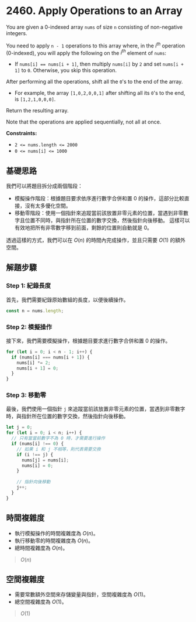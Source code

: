 # 2460. Apply Operations to an Array

You are given a 0-indexed array `nums` of size `n` consisting of non-negative integers.

You need to apply `n - 1` operations to this array where, in the $i^{th}$ operation (0-indexed), you will apply the following on the $i^{th}$ element of `nums`:

- If `nums[i] == nums[i + 1]`, then multiply `nums[i]` by `2` and 
  set `nums[i + 1]` to `0`. Otherwise, you skip this operation.

After performing all the operations, shift all the `0`'s to the end of the array.

- For example, the array `[1,0,2,0,0,1]` after shifting all its `0`'s to the end, is `[1,2,1,0,0,0]`.

Return the resulting array.

Note that the operations are applied sequentially, not all at once.

**Constraints:**

- `2 <= nums.length <= 2000`
- `0 <= nums[i] <= 1000`

## 基礎思路

我們可以將題目拆分成兩個階段：

- 模擬操作階段：根據題目要求依序進行數字合併和置 0 的操作，這部分比較直接，沒有太多優化空間。
- 移動零階段：使用一個指針來追蹤當前該放置非零元素的位置，當遇到非零數字且位置不同時，與指針所在位置的數字交換，然後指針向後移動。
  這樣可以有效地把所有非零數字移到前面，剩餘的位置則自動就是 0。

透過這樣的方式，我們可以在 $O(n)$ 的時間內完成操作，並且只需要 $O(1)$ 的額外空間。

## 解題步驟

### Step 1: 紀錄長度

首先，我們需要紀錄原始數組的長度，以便後續操作。

```typescript
const n = nums.length;
```

### Step 2: 模擬操作

接下來，我們需要模擬操作，根據題目要求進行數字合併和置 0 的操作。

```typescript
for (let i = 0; i < n - 1; i++) {
  if (nums[i] === nums[i + 1]) {
    nums[i] *= 2;
    nums[i + 1] = 0;
  }
}
```

### Step 3: 移動零

最後，我們使用一個指針 `j` 來追蹤當前該放置非零元素的位置，當遇到非零數字時，與指針所在位置的數字交換，然後指針向後移動。

```typescript
let j = 0;
for (let i = 0; i < n; i++) {
  // 只有當當前數字不為 0 時，才需要進行操作
  if (nums[i] !== 0) {
    // 如果 i 和 j 不相等，則代表需要交換
    if (i !== j) {
      nums[j] = nums[i];
      nums[i] = 0;
    }
    
    // 指針向後移動
    j++;
  }
}
```

## 時間複雜度

- 執行模擬操作的時間複雜度為 $O(n)$。
- 執行移動零的時間複雜度為 $O(n)$。
- 總時間複雜度為 $O(n)$。

> $O(n)$

## 空間複雜度

- 需要常數額外空間來存儲變量與指針，空間複雜度為 $O(1)$。
- 總空間複雜度為 $O(1)$。

> $O(1)$
